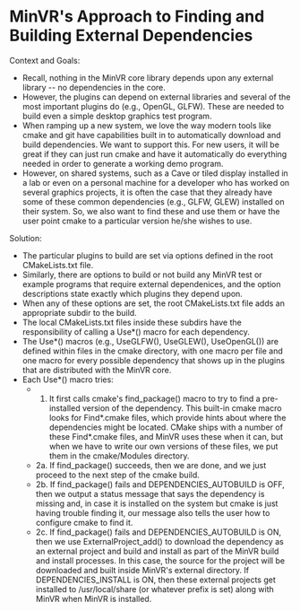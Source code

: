 # MinVR's Approach to Finding and Building External Dependencies

Context and Goals:
* Recall, nothing in the MinVR core library depends upon any external library -- no dependencies in the core.
* However, the plugins can depend on external libraries and several of the most important plugins do (e.g., OpenGL, GLFW).  These are needed to build even a simple desktop graphics test program.
* When ramping up a new system, we love the way modern tools like cmake and git have capabilities built in to automatically download and build dependencies.  We want to support this.  For new users, it will be great if they can just run cmake and have it automatically do everything needed in order to generate a working demo program.
* However, on shared systems, such as a Cave or tiled display installed in a lab or even on a personal machine for a  developer who has worked on several graphics projects, it is often the case that they already have some of these common dependencies (e.g., GLFW, GLEW) installed on their system.  So, we also want to find these and use them or have the user point cmake to a particular version he/she wishes to use.


Solution:
* The particular plugins to build are set via options defined in the root CMakeLists.txt file.
* Similarly, there are options to build or not build any MinVR test or example programs that require external dependenices, and the option descriptions state exactly which plugins they depend upon.
* When any of these options are set, the root CMakeLists.txt file adds an appropriate subdir to the build.
* The local CMakeLists.txt files inside these subdirs have the responsibility of calling a Use*() macro for each dependency.
* The Use*() macros (e.g., UseGLFW(), UseGLEW(), UseOpenGL()) are defined within files in the cmake directory, with one macro per file and one macro for every possible dependency that shows up in the plugins that are distributed with the MinVR core.
* Each Use*() macro tries:
  - 1. It first calls cmake's find_package() macro to try to find a pre-installed version of the dependency.  This built-in cmake macro looks for Find*.cmake files, which provide hints about where the dependencies might be located.  CMake ships with a number of these Find*.cmake files, and MinVR uses these when it can, but when we have to write our own versions of these files, we put them in the cmake/Modules directory.
  - 2a. If find_package() succeeds, then we are done, and we just proceed to the next step of the cmake build.
  - 2b. If find_package() fails and DEPENDENCIES_AUTOBUILD is OFF, then we output a status message that says the dependency is missing and, in case it is installed on the system but cmake is just having trouble finding it, our message also tells the user how to configure cmake to find it.
  - 2c. If find_package() fails and DEPENDENCIES_AUTOBUILD is ON, then we use ExternalProject_add() to download the dependency as an external project and build and install as part of the MinVR build and install processes.  In this case, the source for the project will be downloaded and built inside MinVR's external directory.  If DEPENDENCIES_INSTALL is ON, then these external projects get installed to /usr/local/share (or whatever prefix is set) along with MinVR when MinVR is installed.

  




